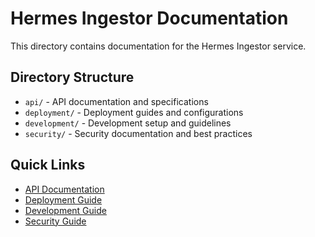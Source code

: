 # Hermes Ingestor Documentation

This directory contains documentation for the Hermes Ingestor service.

## Directory Structure

- `api/` - API documentation and specifications
- `deployment/` - Deployment guides and configurations
- `development/` - Development setup and guidelines
- `security/` - Security documentation and best practices

## Quick Links

- [API Documentation](api/README.md)
- [Deployment Guide](deployment/README.md)
- [Development Guide](development/README.md)
- [Security Guide](security/README.md) 